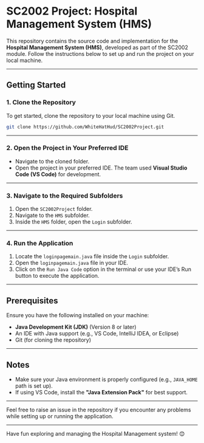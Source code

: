 # SC2002 Project: Hospital Management System (HMS)

This repository contains the source code and implementation for the **Hospital Management System (HMS)**, developed as part of the SC2002 module. Follow the instructions below to set up and run the project on your local machine.

---

## **Getting Started**

### **1. Clone the Repository**
To get started, clone the repository to your local machine using Git.

```bash
git clone https://github.com/WhiteHatHud/SC2002Project.git
```

---

### **2. Open the Project in Your Preferred IDE**
- Navigate to the cloned folder.
- Open the project in your preferred IDE. The team used **Visual Studio Code (VS Code)** for development.

---

### **3. Navigate to the Required Subfolders**
1. Open the `SC2002Project` folder.
2. Navigate to the `HMS` subfolder.
3. Inside the `HMS` folder, open the `Login` subfolder.

---

### **4. Run the Application**
1. Locate the `loginpagemain.java` file inside the `Login` subfolder.
2. Open the `loginpagemain.java` file in your IDE.
3. Click on the `Run Java Code` option in the terminal or use your IDE’s Run button to execute the application.

---

## **Prerequisites**
Ensure you have the following installed on your machine:
- **Java Development Kit (JDK)** (Version 8 or later)
- An IDE with Java support (e.g., VS Code, IntelliJ IDEA, or Eclipse)
- Git (for cloning the repository)

---

## **Notes**
- Make sure your Java environment is properly configured (e.g., `JAVA_HOME` path is set up).
- If using VS Code, install the **"Java Extension Pack"** for best support.

---

Feel free to raise an issue in the repository if you encounter any problems while setting up or running the application.

---

Have fun exploring and managing the Hospital Management system! 😊

